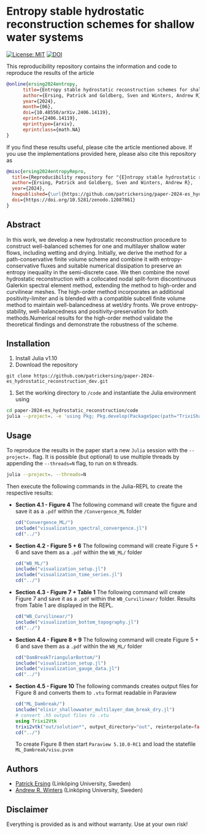 # Entropy stable hydrostatic reconstruction schemes for shallow water systems

[![License: MIT](https://img.shields.io/badge/License-MIT-success.svg)](https://opensource.org/licenses/MIT)
[![DOI](https://zenodo.org/badge/DOI/10.5281/zenodo.12087861.svg)](https://doi.org/10.5281/zenodo.12087861)


This reproducibility repository contains the information and code to reproduce the results of the article 

```bibtex
@online{ersing2024entropy,
      title={Entropy stable hydrostatic reconstruction schemes for shallow water systems}, 
      author={Ersing, Patrick and Goldberg, Sven and Winters, Andrew R},
      year={2024},
      month={06},
      doi={10.48550/arXiv.2406.14119},
      eprint={2406.14119},
      eprinttype={arxiv},
      eprintclass={math.NA}
}
```

If you find these results useful, please cite the article mentioned above. If you use the implementations provided here, please also cite this repository as

```bibtex
@misc{ersing2024entropyRepro,
  title={Reproducibility repository for "{E}ntropy stable hydrostatic reconstruction schemes for shallow water systems"},
  author={Ersing, Patrick and Goldberg, Sven and Winters, Andrew R},
  year={2024},
  howpublished={\url{https://github.com/patrickersing/paper-2024-es_hydrostatic_reconstruction}},
  doi={https://doi.org/10.5281/zenodo.12087861}
}
```

## Abstract
In this work, we develop a new hydrostatic reconstruction procedure  to construct well-balanced schemes for one and multilayer shallow water flows, including wetting and drying. Initially, we derive the method for a path-conservative finite volume scheme and combine it with entropy-conservative fluxes and suitable numerical dissipation to preserve an entropy inequality in the semi-discrete case. We then combine the novel hydrostatic reconstruction with a collocated nodal split-form discontinuous Galerkin spectral element method, extending the method to high-order and curvilinear meshes. The high-order method incorporates an additional positivity-limiter and is blended with a compatible subcell finite volume method to maintain well-balancedness at wet/dry fronts. We prove entropy-stability, well-balancedness and positivity-preservation for both methods.Numerical results for the high-order method validate the theoretical findings and demonstrate the robustness of the scheme.

## Installation
1. Install Julia v1.10
2. Download the repository
```
git clone https://github.com/patrickersing/paper-2024-es_hydrostatic_reconstruction_dev.git
```
1. Set the working directory to `/code` and instantiate the Julia environment using
```bash
cd paper-2024-es_hydrostatic_reconstruction/code
julia --project=. -e 'using Pkg; Pkg.develop(PackageSpec(path="TrixiShallowWater.jl")); Pkg.instantiate()'
```

## Usage
To reproduce the results in the paper start a new `Julia` session with the `--project=.` flag. It is possible (but optional) to use multiple threads by appending the `--threads=N` flag, to run on `N` threads. 
```bash
julia --project=. --threads=N
```

Then execute the following commands in the Julia-REPL to create the respective results:
- **Section 4.1 - Figure 4**
    The following command will create the figure and save it as a `.pdf` within the `/Convergence_ML` folder 
    ```julia
    cd("Convergence_ML/")
    include("visualization_spectral_convergence.jl")
    cd("../")
    ```

- **Section 4.2 - Figure 5 + 6**
    The following command will create Figure 5 + 6 and save them as a `.pdf` within the `WB_ML/` folder
    ```julia
    cd("WB_ML/")
    include("visualization_setup.jl")
    include("visualization_time_series.jl")
    cd("../")
    ```

- **Section 4.3 - Figure 7 + Table 1**
    The following command will create Figure 7 and save it as a `.pdf` within the `WB_Curvilinear/` folder. Results from Table 1 are displayed in the REPL. 
    ```julia
    cd("WB_Curvilinear/")
    include("visualization_bottom_topography.jl")
    cd("../")
    ```

- **Section 4.4 - Figure 8 + 9**
    The following command will create Figure 5 + 6 and save them as a `.pdf` within the `WB_ML/` folder
    ```julia
    cd("DamBreakTriangularBottom/")
    include("visualization_setup.jl")
    include("visualization_gauge_data.jl")
    cd("../")
    ```
  
- **Section 4.5 - Figure 10**
    The following commands creates output files for Figure 8 and converts them to `.vtu` format readable in Paraview
    ```julia
    cd("ML_Dambreak/")
    include("elixir_shallowwater_multilayer_dam_break_dry.jl")
    # convert .h5 output files to .vtu
    using Trixi2Vtk
    trixi2vtk("out/solution*", output_directory="out", reinterpolate=false)
    cd("../")
    ```
    To create Figure 8 then start `Paraview 5.10.0-RC1` and load the statefile `ML_Dambreak/visu.pvsm`

## Authors

- [Patrick Ersing](https://liu.se/en/employee/pater53) (Linköping University, Sweden)
- [Andrew R. Winters](https://liu.se/en/employee/andwi94) (Linköping University, Sweden)

## Disclaimer

Everything is provided as is and without warranty. Use at your own risk!
